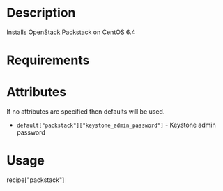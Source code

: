 Description
===========
Installs OpenStack Packstack on CentOS 6.4

Requirements
============

Attributes
==========
If no attributes are specified then defaults will be used.

* `default["packstack"]["keystone_admin_password"]` - Keystone admin password

Usage
=====
recipe["packstack"]
